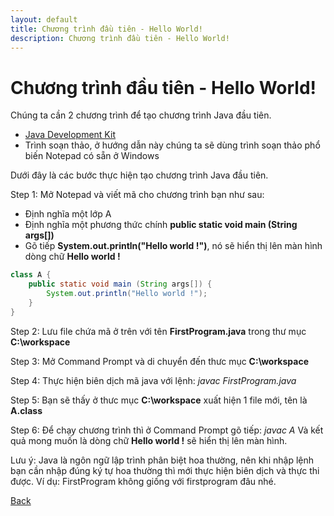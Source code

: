 ```yaml
---
layout: default
title: Chương trình đầu tiên - Hello World!
description: Chương trình đầu tiên - Hello World!
---
```


# Chương trình đầu tiên - Hello World!
Chúng ta cần 2 chương trình để tạo chương trình Java đầu tiên.
- [Java Development Kit](./cai-dat-java.md)
- Trình soạn thảo, ở hướng dẫn này chúng ta sẽ dùng trình soạn thảo phổ biến Notepad có sẵn ở Windows

Dưới đây là các bước thực hiện tạo chương trình Java đầu tiên.

Step 1: Mở Notepad và viết mã cho chương trình bạn như sau:
- Định nghĩa một lớp A
- Định nghĩa một phương thức chính **public static void main (String args[])**
- Gõ tiếp **System.out.println("Hello world !")**, nó sẽ hiển thị lên màn hình dòng chữ **Hello world !**
```java
class A {
    public static void main (String args[]) {
        System.out.println("Hello world !");
    }
}
```

Step 2: Lưu file chứa mã ở trên với tên **FirstProgram.java** trong thư mục **C:\workspace**

Step 3: Mở Command Prompt và di chuyển đến thưc mục **C:\workspace**

Step 4: Thực hiện biên dịch mã java với lệnh: _javac FirstProgram.java_

Step 5: Bạn sẽ thấy ở thưc mục **C:\workspace** xuất hiện 1 file mới, tên là **A.class**

Step 6: Để chạy chương trình thì ở Command Prompt gõ tiếp: _javac A_ Và kết quả mong muốn là dòng chữ **Hello world !** sẽ hiển thị lên màn hình.

Lưu ý: Java là ngôn ngữ lập trình phân biệt hoa thường, nên khi nhập lệnh bạn cần nhập đúng ký tự hoa thường thì mới thực hiện biên dịch và thực thi được. Ví dụ: FirstProgram không giống với firstprogram đâu nhé.

[Back](./)